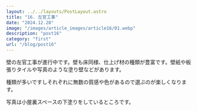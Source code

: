 ```yaml
---
layout: ../../layouts/PostLayout.astro
title: "16. 左官工事"
date: "2024.12.28"
image: "/images/article_images/article16/01.webp"
description: "post16"
category: "first"
url: "/blog/post16"
---
```


壁の左官工事が進行中です。壁も床同様、仕上げ材の種類が豊富です。壁紙や板張りタイルや写真のような塗り壁などがあります。

種類が多いですしそれぞれに無数の質感や色があるので選ぶのが楽しくなります。

写真は小屋裏スペースの下塗りをしているところです。
